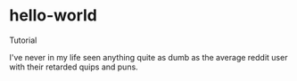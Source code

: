 # hello-world
Tutorial

I've never in my life seen anything quite as dumb as the average reddit user with their retarded quips and puns.
